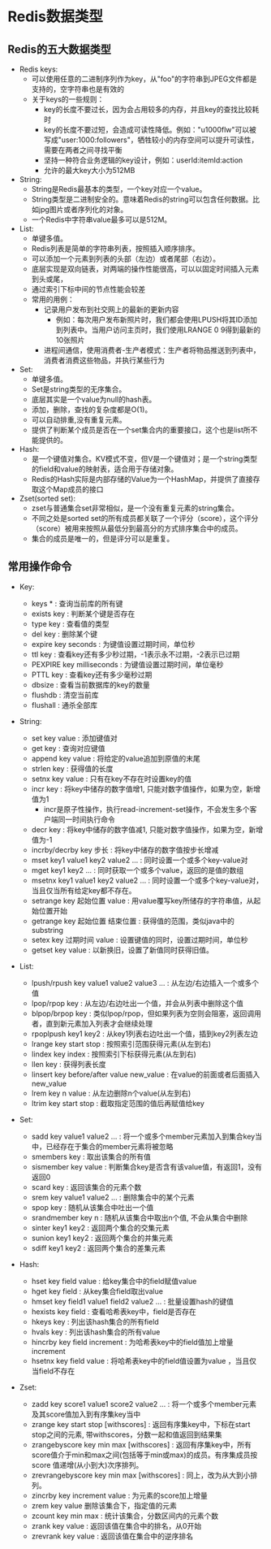 # Redis数据类型

## Redis的五大数据类型

  - Redis keys:
    - 可以使用任意的二进制序列作为key，从"foo"的字符串到JPEG文件都是支持的，空字符串也是有效的
    - 关于keys的一些规则：
      - key的长度不要过长，因为会占用较多的内存，并且key的查找比较耗时
      - key的长度不要过短，会造成可读性降低。例如："u1000flw"可以被写成"user:1000:followers"，牺牲较小的内存空间可以提升可读性，需要在两者之间寻找平衡
      - 坚持一种符合业务逻辑的key设计，例如：userId:itemId:action
      - 允许的最大key大小为512MB
  - String: 
    - String是Redis最基本的类型，一个key对应一个value。
    - String类型是二进制安全的。意味着Redis的string可以包含任何数据。比如jpg图片或者序列化的对象。
    - 一个Redis中字符串value最多可以是512M。
  - List:
    - 单键多值。
    - Redis列表是简单的字符串列表，按照插入顺序排序。
    - 可以添加一个元素到列表的头部（左边）或者尾部（右边）。
    - 底层实现是双向链表，对两端的操作性能很高，可以以固定时间插入元素到头或尾，
    - 通过索引下标中间的节点性能会较差
    - 常用的用例：
      - 记录用户发布到社交网上的最新的更新内容
        - 例如：每次用户发布新照片时，我们都会使用LPUSH将其ID添加到列表中。当用户访问主页时，我们使用LRANGE 0 9得到最新的10张照片
      - 进程间通信，使用消费者-生产者模式：生产者将物品推送到列表中，消费者消费这些物品，并执行某些行为
  - Set:
    - 单键多值。
    - Set是string类型的无序集合。
    - 底层其实是一个value为null的hash表。
    - 添加，删除，查找的复杂度都是O(1)。
    - 可以自动排重,没有重复元素。
    - 提供了判断某个成员是否在一个set集合内的重要接口，这个也是list所不能提供的。
  - Hash:
    - 是一个键值对集合。KV模式不变，但V是一个键值对；是一个string类型的field和value的映射表，适合用于存储对象。
    - Redis的Hash实际是内部存储的Value为一个HashMap，并提供了直接存取这个Map成员的接口
  - Zset(sorted set):
    - zset与普通集合set非常相似，是一个没有重复元素的string集合。
    - 不同之处是sorted set的所有成员都关联了一个评分（score），这个评分（score）被用来按照从最低分到最高分的方式排序集合中的成员。
    - 集合的成员是唯一的，但是评分可以是重复。

## 常用操作命令

  - Key:
    - keys * : 查询当前库的所有键
    - exists key : 判断某个键是否存在
    - type key : 查看值的类型
    - del key : 删除某个键
    - expire key seconds : 为键值设置过期时间，单位秒
    - ttl key : 查看key还有多少秒过期，-1表示永不过期，-2表示已过期
    - PEXPIRE key milliseconds : 为键值设置过期时间，单位毫秒
    - PTTL key : 查看key还有多少毫秒过期
    - dbsize : 查看当前数据库的key的数量
    - flushdb : 清空当前库
    - flushall : 通杀全部库
  
  - String:
    - set key value : 添加键值对
    - get key : 查询对应键值
    - append key value : 将给定的value追加到原值的末尾
    - strlen key : 获得值的长度
    - setnx key value : 只有在key不存在时设置key的值
    - incr key : 将key中储存的数字值增1, 只能对数字值操作，如果为空，新增值为1
      - incr是原子性操作，执行read-increment-set操作，不会发生多个客户端同一时间执行命令
    - decr key : 将key中储存的数字值减1, 只能对数字值操作，如果为空，新增值为-1
    - incrby/decrby key 步长 : 将key中储存的数字值按步长增减
    - mset key1 value1 key2 value2 ... : 同时设置一个或多个key-value对
    - mget key1 key2 ... : 同时获取一个或多个value，返回的是值的数组
    - msetnx key1 value1 key2 value2 ... : 同时设置一个或多个key-value对，当且仅当所有给定key都不存在。
    - setrange key 起始位置 value : 用value覆写key所储存的字符串值，从起始位置开始
    - getrange key 起始位置 结束位置 : 获得值的范围，类似java中的substring
    - setex key 过期时间 value : 设置键值的同时，设置过期时间，单位秒
    - getset key value : 以新换旧，设置了新值同时获得旧值。
      
  - List:
    - lpush/rpush key value1 value2 value3 ... : 从左边/右边插入一个或多个值
    - lpop/rpop key : 从左边/右边吐出一个值，并会从列表中删除这个值
    - blpop/brpop key : 类似lpop/rpop，但如果列表为空则会阻塞，返回调用者，直到新元素加入列表才会继续处理
    - rpoplpush key1 key2 : 从key1列表右边吐出一个值，插到key2列表左边
    - lrange key start stop : 按照索引范围获得元素(从左到右)
    - lindex key index : 按照索引下标获得元素(从左到右)
    - llen key : 获得列表长度
    - linsert key before/after value new_value : 在value的前面或者后面插入new_value
    - lrem key n value : 从左边删除n个value(从左到右)
    - ltrim key start stop : 截取指定范围的值后再赋值给key
  
  - Set:
    - sadd key value1 value2 ... : 将一个或多个member元素加入到集合key当中，已经存在于集合的member元素将被忽略
    - smembers key : 取出该集合的所有值
    - sismember key value : 判断集合key是否含有该value值，有返回1，没有返回0
    - scard key : 返回该集合的元素个数
    - srem key value1 value2 ... : 删除集合中的某个元素
    - spop key : 随机从该集合中吐出一个值
    - srandmember key n : 随机从该集合中取出n个值, 不会从集合中删除
    - sinter key1 key2 : 返回两个集合的交集元素
    - sunion key1 key2 : 返回两个集合的并集元素
    - sdiff key1 key2 : 返回两个集合的差集元素
  
  - Hash:
    - hset key field value : 给key集合中的field赋值value
    - hget key field : 从key集合field取出value
    - hmset key field1 value1 field2 value2 ... : 批量设置hash的键值
    - hexists key field : 查看哈希表key中，field是否存在
    - hkeys key : 列出该hash集合的所有field
    - hvals key : 列出该hash集合的所有value
    - hincrby key field increment : 为哈希表key中的field值加上增量increment
    - hsetnx key field value : 将哈希表key中的field值设置为value ，当且仅当field不存在
  - Zset:
    - zadd key score1 value1 score2 value2 ... : 将一个或多个member元素及其score值加入到有序集key当中
    - zrange key start stop [withscores] : 返回有序集key中，下标在start stop之间的元素, 带withscores，分数一起和值返回到结果集
    - zrangebyscore key min max [withscores] : 返回有序集key中，所有score值介于min和max之间(包括等于min或max)的成员。有序集成员按score 值递增(从小到大)次序排列。
    - zrevrangebyscore key min max [withscores] : 同上，改为从大到小排列。
    - zincrby key increment value : 为元素的score加上增量
    - zrem key value 删除该集合下，指定值的元素
    - zcount key min max : 统计该集合，分数区间内的元素个数
    - zrank key value : 返回该值在集合中的排名，从0开始
    - zrevrank key value : 返回该值在集合中的逆序排名
  

